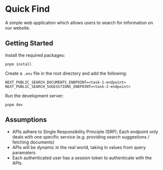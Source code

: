 # Quick Find

A simple web application which allows users to search for information on our website.

## Getting Started

Install the required packages:

```
pnpm install
```

Create a `.env` file in the root directory and add the following:

```
NEXT_PUBLIC_SEARCH_DOCUMENTS_ENDPOINT=<task-1-endpoint>
NEXT_PUBLIC_SEARCH_SUGESSTIONS_ENDPOINT=<task-2-endpoint>
```

Run the development server:

```
pnpm dev
```

## Assumptions

- APIs adhere to Single Responsibility Principle (SRP); Each endpoint only deals with one specific service (e.g. providing search suggestions / fetching documents)
- APIs will be dynamic in the real world, taking in values from query paramaters
- Each authenticated user has a session token to authenticate with the APIs
